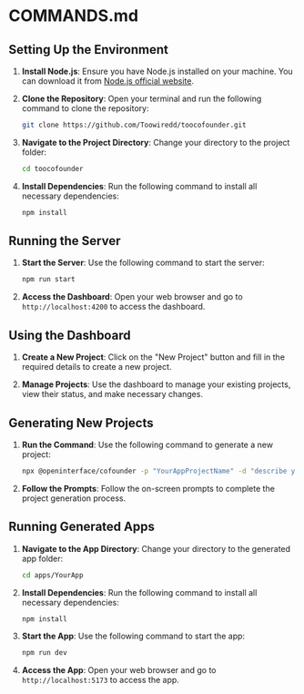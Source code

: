 # COMMANDS.md

## Setting Up the Environment

1. **Install Node.js**: Ensure you have Node.js installed on your machine. You can download it from [Node.js official website](https://nodejs.org/).

2. **Clone the Repository**: Open your terminal and run the following command to clone the repository:
   ```sh
   git clone https://github.com/Toowiredd/toocofounder.git
   ```

3. **Navigate to the Project Directory**: Change your directory to the project folder:
   ```sh
   cd toocofounder
   ```

4. **Install Dependencies**: Run the following command to install all necessary dependencies:
   ```sh
   npm install
   ```

## Running the Server

1. **Start the Server**: Use the following command to start the server:
   ```sh
   npm run start
   ```

2. **Access the Dashboard**: Open your web browser and go to `http://localhost:4200` to access the dashboard.

## Using the Dashboard

1. **Create a New Project**: Click on the "New Project" button and fill in the required details to create a new project.

2. **Manage Projects**: Use the dashboard to manage your existing projects, view their status, and make necessary changes.

## Generating New Projects

1. **Run the Command**: Use the following command to generate a new project:
   ```sh
   npx @openinterface/cofounder -p "YourAppProjectName" -d "describe your app here" -a "(optional) design instructions"
   ```

2. **Follow the Prompts**: Follow the on-screen prompts to complete the project generation process.

## Running Generated Apps

1. **Navigate to the App Directory**: Change your directory to the generated app folder:
   ```sh
   cd apps/YourApp
   ```

2. **Install Dependencies**: Run the following command to install all necessary dependencies:
   ```sh
   npm install
   ```

3. **Start the App**: Use the following command to start the app:
   ```sh
   npm run dev
   ```

4. **Access the App**: Open your web browser and go to `http://localhost:5173` to access the app.
